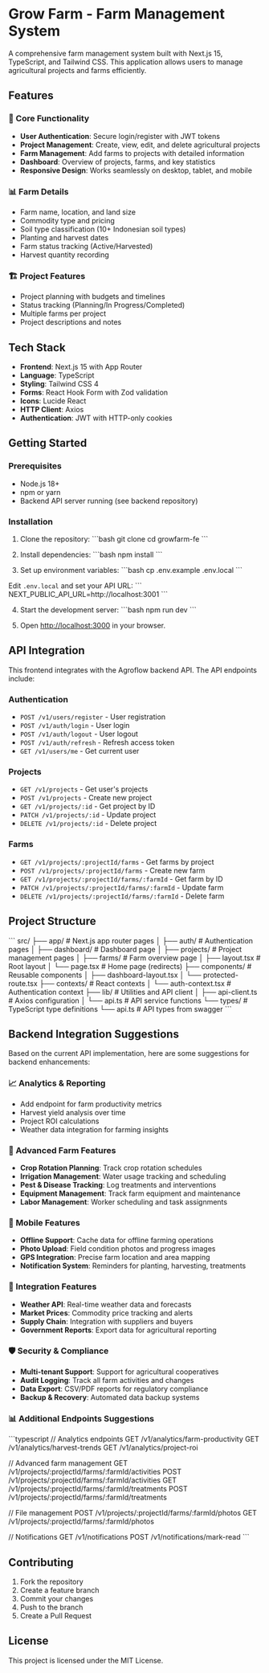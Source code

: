 # Grow Farm - Farm Management System

A comprehensive farm management system built with Next.js 15, TypeScript, and Tailwind CSS. This application allows users to manage agricultural projects and farms efficiently.

## Features

### 🌱 Core Functionality

- **User Authentication**: Secure login/register with JWT tokens
- **Project Management**: Create, view, edit, and delete agricultural projects
- **Farm Management**: Add farms to projects with detailed information
- **Dashboard**: Overview of projects, farms, and key statistics
- **Responsive Design**: Works seamlessly on desktop, tablet, and mobile

### 📊 Farm Details

- Farm name, location, and land size
- Commodity type and pricing
- Soil type classification (10+ Indonesian soil types)
- Planting and harvest dates
- Farm status tracking (Active/Harvested)
- Harvest quantity recording

### 🏗️ Project Features

- Project planning with budgets and timelines
- Status tracking (Planning/In Progress/Completed)
- Multiple farms per project
- Project descriptions and notes

## Tech Stack

- **Frontend**: Next.js 15 with App Router
- **Language**: TypeScript
- **Styling**: Tailwind CSS 4
- **Forms**: React Hook Form with Zod validation
- **Icons**: Lucide React
- **HTTP Client**: Axios
- **Authentication**: JWT with HTTP-only cookies

## Getting Started

### Prerequisites

- Node.js 18+
- npm or yarn
- Backend API server running (see backend repository)

### Installation

1. Clone the repository:
   \`\`\`bash
   git clone <repository-url>
   cd growfarm-fe
   \`\`\`

2. Install dependencies:
   \`\`\`bash
   npm install
   \`\`\`

3. Set up environment variables:
   \`\`\`bash
   cp .env.example .env.local
   \`\`\`

Edit `.env.local` and set your API URL:
\`\`\`
NEXT_PUBLIC_API_URL=http://localhost:3001
\`\`\`

4. Start the development server:
   \`\`\`bash
   npm run dev
   \`\`\`

5. Open [http://localhost:3000](http://localhost:3000) in your browser.

## API Integration

This frontend integrates with the Agroflow backend API. The API endpoints include:

### Authentication

- `POST /v1/users/register` - User registration
- `POST /v1/auth/login` - User login
- `POST /v1/auth/logout` - User logout
- `POST /v1/auth/refresh` - Refresh access token
- `GET /v1/users/me` - Get current user

### Projects

- `GET /v1/projects` - Get user's projects
- `POST /v1/projects` - Create new project
- `GET /v1/projects/:id` - Get project by ID
- `PATCH /v1/projects/:id` - Update project
- `DELETE /v1/projects/:id` - Delete project

### Farms

- `GET /v1/projects/:projectId/farms` - Get farms by project
- `POST /v1/projects/:projectId/farms` - Create new farm
- `GET /v1/projects/:projectId/farms/:farmId` - Get farm by ID
- `PATCH /v1/projects/:projectId/farms/:farmId` - Update farm
- `DELETE /v1/projects/:projectId/farms/:farmId` - Delete farm

## Project Structure

\`\`\`
src/
├── app/ # Next.js app router pages
│ ├── auth/ # Authentication pages
│ ├── dashboard/ # Dashboard page
│ ├── projects/ # Project management pages
│ ├── farms/ # Farm overview page
│ ├── layout.tsx # Root layout
│ └── page.tsx # Home page (redirects)
├── components/ # Reusable components
│ ├── dashboard-layout.tsx
│ └── protected-route.tsx
├── contexts/ # React contexts
│ └── auth-context.tsx # Authentication context
├── lib/ # Utilities and API client
│ ├── api-client.ts # Axios configuration
│ └── api.ts # API service functions
└── types/ # TypeScript type definitions
└── api.ts # API types from swagger
\`\`\`

## Backend Integration Suggestions

Based on the current API implementation, here are some suggestions for backend enhancements:

### 📈 Analytics & Reporting

- Add endpoint for farm productivity metrics
- Harvest yield analysis over time
- Project ROI calculations
- Weather data integration for farming insights

### 🌾 Advanced Farm Features

- **Crop Rotation Planning**: Track crop rotation schedules
- **Irrigation Management**: Water usage tracking and scheduling
- **Pest & Disease Tracking**: Log treatments and interventions
- **Equipment Management**: Track farm equipment and maintenance
- **Labor Management**: Worker scheduling and task assignments

### 📱 Mobile Features

- **Offline Support**: Cache data for offline farming operations
- **Photo Upload**: Field condition photos and progress images
- **GPS Integration**: Precise farm location and area mapping
- **Notification System**: Reminders for planting, harvesting, treatments

### 🔄 Integration Features

- **Weather API**: Real-time weather data and forecasts
- **Market Prices**: Commodity price tracking and alerts
- **Supply Chain**: Integration with suppliers and buyers
- **Government Reports**: Export data for agricultural reporting

### 🛡️ Security & Compliance

- **Multi-tenant Support**: Support for agricultural cooperatives
- **Audit Logging**: Track all farm activities and changes
- **Data Export**: CSV/PDF reports for regulatory compliance
- **Backup & Recovery**: Automated data backup systems

### 📊 Additional Endpoints Suggestions

\`\`\`typescript
// Analytics endpoints
GET /v1/analytics/farm-productivity
GET /v1/analytics/harvest-trends
GET /v1/analytics/project-roi

// Advanced farm management
GET /v1/projects/:projectId/farms/:farmId/activities
POST /v1/projects/:projectId/farms/:farmId/activities
GET /v1/projects/:projectId/farms/:farmId/treatments
POST /v1/projects/:projectId/farms/:farmId/treatments

// File management
POST /v1/projects/:projectId/farms/:farmId/photos
GET /v1/projects/:projectId/farms/:farmId/photos

// Notifications
GET /v1/notifications
POST /v1/notifications/mark-read
\`\`\`

## Contributing

1. Fork the repository
2. Create a feature branch
3. Commit your changes
4. Push to the branch
5. Create a Pull Request

## License

This project is licensed under the MIT License.
